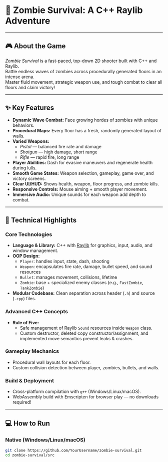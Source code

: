 # 🧟 Zombie Survival: A C++ Raylib Adventure

---

## 🎮 About the Game

*Zombie Survival* is a fast-paced, top-down 2D shooter built with C++ and Raylib.  
Battle endless waves of zombies across procedurally generated floors in an intense arena.  
Master fluid movement, strategic weapon use, and tough combat to clear all floors and claim victory!

---

## ✨ Key Features

- **Dynamic Wave Combat:** Face growing hordes of zombies with unique behaviors.  
- **Procedural Maps:** Every floor has a fresh, randomly generated layout of walls.  
- **Varied Weapons:**  
  - *Pistol* — balanced fire rate and damage  
  - *Shotgun* — high damage, short range  
  - *Rifle* — rapid fire, long range  
- **Player Abilities:** Dash for evasive maneuvers and regenerate health during lulls.  
- **Smooth Game States:** Weapon selection, gameplay, game over, and victory screens.  
- **Clear UI/HUD:** Shows health, weapon, floor progress, and zombie kills.  
- **Responsive Controls:** Mouse aiming + smooth player movement.  
- **Immersive Audio:** Unique sounds for each weapon add depth to combat.

---

## 🚀 Technical Highlights

### Core Technologies  
- **Language & Library:** C++ with [Raylib](https://www.raylib.com) for graphics, input, audio, and window management.  
- **OOP Design:**  
  - `Player`: handles input, state, dash, shooting  
  - `Weapon`: encapsulates fire rate, damage, bullet speed, and sound resources  
  - `Bullet`: manages movement, collisions, lifetime  
  - `Zombie`: base + specialized enemy classes (e.g., `FastZombie`, `TankZombie`)  
- **Modular Codebase:** Clean separation across header (`.h`) and source (`.cpp`) files.

### Advanced C++ Concepts  
- **Rule of Five:**  
  - Safe management of Raylib `Sound` resources inside `Weapon` class.  
  - Custom destructor, deleted copy constructor/assignment, and implemented move semantics prevent leaks & crashes.

### Gameplay Mechanics  
- Procedural wall layouts for each floor.  
- Custom collision detection between player, zombies, bullets, and walls.

### Build & Deployment  
- Cross-platform compilation with `g++` (Windows/Linux/macOS).  
- WebAssembly build with Emscripten for browser play — no downloads required!

---

## 💻 How to Run

### Native (Windows/Linux/macOS)

```bash
git clone https://github.com/YourUsername/zombie-survival.git
cd zombie-survival/src
